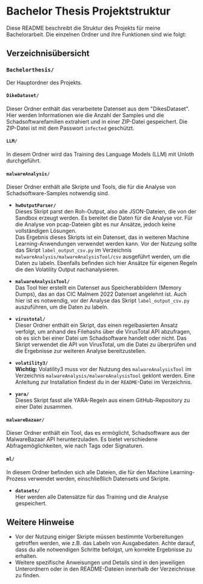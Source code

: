 # Bachelor Thesis Projektstruktur

Diese README beschreibt die Struktur des Projekts für meine Bachelorarbeit. Die einzelnen Ordner und ihre Funktionen sind wie folgt:

## Verzeichnisübersicht

### `Bachelorthesis/`
Der Hauptordner des Projekts.

#### `DikeDataset/`
Dieser Ordner enthält das verarbeitete Datenset aus dem "DikesDataset". Hier werden Informationen wie die Anzahl der Samples und die Schadsoftwarefamilien extrahiert und in einer ZIP-Datei gespeichert. Die ZIP-Datei ist mit dem Passwort `infected` geschützt.

#### `LLM/`
In diesem Ordner wird das Training des Language Models (LLM) mit Unloth durchgeführt.

#### `malwareAnalysis/`
Dieser Ordner enthält alle Skripte und Tools, die für die Analyse von Schadsoftware-Samples notwendig sind.

- **`hwOutputParser/`**  
   Dieses Skript parst den Roh-Output, also alle JSON-Dateien, die von der Sandbox erzeugt werden. Es bereitet die Daten für die Analyse vor. Für die Analyse von pcap-Dateien gibt es nur Ansätze, jedoch keine vollständigen Lösungen.  
   Das Ergebnis dieses Skripts ist ein Datenset, das in weiteren Machine Learning-Anwendungen verwendet werden kann. Vor der Nutzung sollte das Skript `label_output_csv.py` im Verzeichnis `malwareAnalysis/malwareAnalysisTool/csv` ausgeführt werden, um die Daten zu labeln.
   Ebenfalls befinden sich hier Ansätze für eigenen Regeln die den Volatility Output nachanalysieren.

- **`malwareAnalysisTool/`**  
   Das Tool hier erstellt ein Datenset aus Speicherabbildern (Memory Dumps), das an das CIC Malmem 2022 Datenset angelehnt ist. Auch hier ist es notwendig, vor der Analyse das Skript `label_output_csv.py` auszuführen, um die Daten zu labeln.

- **`virustotal/`**  
   Dieser Ordner enthält ein Skript, das einen regelbasierten Ansatz verfolgt, um anhand des Filehashs über die VirusTotal API abzufragen, ob es sich bei einer Datei um Schadsoftware handelt oder nicht. Das Skript verwendet die API von VirusTotal, um die Datei zu überprüfen und die Ergebnisse zur weiteren Analyse bereitzustellen.

- **`volatility3/`**  
   **Wichtig:** Volatility3 muss vor der Nutzung des `malwareAnalysisTool` im Verzeichnis `malwareAnalysis/malwareAnalysisTool` geklont werden. Eine Anleitung zur Installation findest du in der `README`-Datei im Verzeichnis.

- **`yara/`**  
   Dieses Skript fasst alle YARA-Regeln aus einem GitHub-Repository zu einer Datei zusammen.

#### `malwareBazaar/`
Dieser Ordner enthält ein Tool, das es ermöglicht, Schadsoftware aus der MalwareBazaar API herunterzuladen. Es bietet verschiedene Abfragemöglichkeiten, wie nach Tags oder Signaturen.

#### `ml/`
In diesem Ordner befinden sich alle Dateien, die für den Machine Learning-Prozess verwendet werden, einschließlich Datensets und Skripte.

- **`datasets/`**  
   Hier werden alle Datensätze für das Training und die Analyse gespeichert.

## Weitere Hinweise
- Vor der Nutzung einiger Skripte müssen bestimmte Vorbereitungen getroffen werden, wie z.B. das Labeln von Ausgabedaten. Achte darauf, dass du alle notwendigen Schritte befolgst, um korrekte Ergebnisse zu erhalten.
- Weitere spezifische Anweisungen und Details sind in den jeweiligen Unterordnern oder in den README-Dateien innerhalb der Verzeichnisse zu finden.
